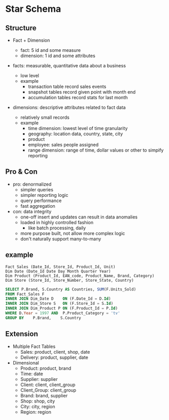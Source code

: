 # Star Schema

## Structure

- Fact + Dimension
  - fact: 5 id and some measure
  - dimension: 1 id and some attributes

- facts: measurable, quantitative data about a business
  - low level
  - example
    - transaction table record sales events
    - snapshot tables record given point with month end
    - accumulation tables record stats for last month
- dimensions: descriptive attributes related to fact data
  - relatively small records
  - example
    - time dimension: lowest level of time granularity
    - geography: location data, country, state, city
    - product
    - employee: sales people assigned
    - range dimension: range of time, dollar values or other to simpify reporting

## Pro & Con

- pro: denormalized
  - simpler queries
  - simpler reporting logic
  - query performance
  - fast aggregation
- con: data integrity
  - one-off insert and updates can result in data anomalies
  - loaded in highly controlled fashion
    - like batch processing, daily
  - more purpose built, not allow more complex logic
  - don't naturally support many-to-many

## example

```
Fact Sales (Date_Id, Store_Id, Product_Id, Unit)
Dim Date (Date_Id Date Day Month Quarter Year)
Dim Product (Product_Id, EAN_code, Product_Name, Brand, Category)
Dim Store (Store_Id, Store_Number, Store_State, Country)
```

```SQL
SELECT P.Brand, S.Country AS Countries, SUM(F.Units_Sold)
FROM Fact_Sales F
INNER JOIN Dim_Date D    ON (F.Date_Id = D.Id)
INNER JOIN Dim_Store S   ON (F.Store_Id = S.Id)
INNER JOIN Dim_Product P ON (F.Product_Id = P.Id)
WHERE D.Year = 1997 AND  P.Product_Category = 'tv'
GROUP BY	P.Brand,	S.Country
```


## Extension

- Multiple Fact Tables
  - Sales: product, client, shop, date
  - Delivery: product, supplier, date
- Dimensional
  - Product: product, brand
  - Time: date
  - Supplier: supplier
  - Client: client, client_group
  - Client_Group: client_group
  - Brand: brand, supplier
  - Shop: shop, city
  - City: city, region
  - Region: region
